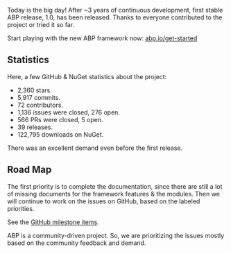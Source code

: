 Today is the big day! After ~3 years of continuous development, first stable ABP release, 1.0, has been released. Thanks to everyone contributed to the project or tried it so far.

Start playing with the new ABP framework now:  [abp.io/get-started](https://abp.io/get-started) 

## Statistics

Here, a few GitHub & NuGet statistics about the project:

* 2,360 stars.
* 5,917 commits.
* 72 contributors.
* 1,136 issues were closed, 276 open.
* 566 PRs were closed, 5 open.
* 39 releases.
* 122,795 downloads on NuGet.

There was an excellent demand even before the first release.

## Road Map

The first priority is to complete the documentation, since there are still a lot of missing documents for the framework features & the modules. Then we will continue to work on the issues on GitHub, based on the labeled priorities.

See the [GitHub milestone items](https://github.com/abpframework/abp/milestones).

ABP is a community-driven project. So, we are prioritizing the issues mostly based on the community feedback and demand.
